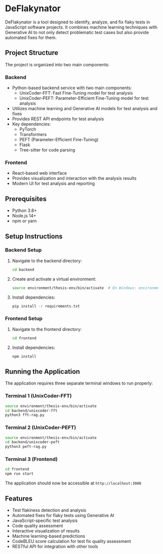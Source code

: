 # DeFlakynator

DeFlakynator is a tool designed to identify, analyze, and fix flaky tests in JavaScript software projects. It combines machine learning techniques with Generative AI to not only detect problematic test cases but also provide automated fixes for them.

## Project Structure

The project is organized into two main components:

### Backend
- Python-based backend service with two main components:
  - UnixCoder-FFT: Fast Fine-Tuning model for test analysis
  - UnixCoder-PEFT: Parameter-Efficient Fine-Tuning model for test analysis
- Utilizes machine learning and Generative AI models for test analysis and fixes
- Provides REST API endpoints for test analysis
- Key dependencies:
  - PyTorch
  - Transformers
  - PEFT (Parameter-Efficient Fine-Tuning)
  - Flask
  - Tree-sitter for code parsing

### Frontend
- React-based web interface
- Provides visualization and interaction with the analysis results
- Modern UI for test analysis and reporting

## Prerequisites

- Python 3.8+
- Node.js 14+
- npm or yarn

## Setup Instructions

### Backend Setup

1. Navigate to the backend directory:
   ```bash
   cd backend
   ```

2. Create and activate a virtual environment:
   ```bash
   source environment/thesis-env/bin/activate  # On Windows: environment\thesis-env\Scripts\activate
   ```

3. Install dependencies:
   ```bash
   pip install -r requirements.txt
   ```

### Frontend Setup

1. Navigate to the frontend directory:
   ```bash
   cd frontend
   ```

2. Install dependencies:
   ```bash
   npm install
   ```

## Running the Application

The application requires three separate terminal windows to run properly:

### Terminal 1 (UnixCoder-FFT)
```bash
source environment/thesis-env/bin/activate
cd backend/unixcoder-fft
python3 fft-rag.py
```

### Terminal 2 (UnixCoder-PEFT)
```bash
source environment/thesis-env/bin/activate
cd backend/unixcoder-peft
python3 peft-rag.py
```

### Terminal 3 (Frontend)
```bash
cd frontend
npm run start
```

The application should now be accessible at `http://localhost:3000`

## Features

- Test flakiness detection and analysis
- Automated fixes for flaky tests using Generative AI
- JavaScript-specific test analysis
- Code quality assessment
- Interactive visualization of results
- Machine learning-based predictions
- CodeBLEU score calculation for test fix quality assessment
- RESTful API for integration with other tools
